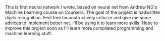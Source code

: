 This is first neural network I wrote, based on neural net from Andrew NG's Machine Learning course on Coursera.
The goal of the project is hadwritten digits recognition.
Feel free toconstructively criticize and give me some advices to implement better net.
I'll be using it to learn more skills.
Hope to improve this project soon as I'll learn more compilated programming and machine learning stuff.

